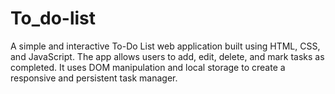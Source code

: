 # To_do-list
A simple and interactive To-Do List web application built using HTML,  CSS, and JavaScript. The app allows users to add, edit, delete, and mark  tasks as completed. It uses DOM manipulation and local storage to  create a responsive and persistent task manager. 
